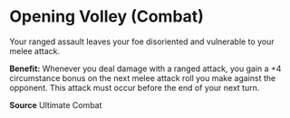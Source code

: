 ﻿---
cssclass: [feats]

---
# Opening Volley (Combat)

Your ranged assault leaves your foe disoriented and vulnerable to your melee attack.

**Benefit:** Whenever you deal damage with a ranged attack, you gain a +4 circumstance bonus on the next melee attack roll you make against the opponent. This attack must occur before the end of your next turn.

**Source** Ultimate Combat